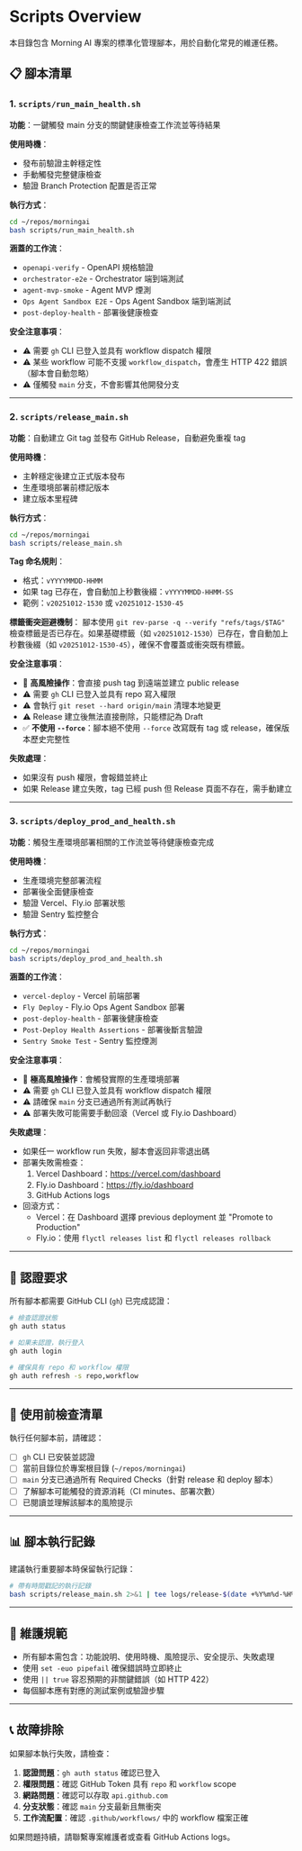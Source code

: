 # Scripts Overview

本目錄包含 Morning AI 專案的標準化管理腳本，用於自動化常見的維運任務。

## 📋 腳本清單

### 1. `scripts/run_main_health.sh`
**功能**：一鍵觸發 main 分支的關鍵健康檢查工作流並等待結果

**使用時機**：
- 發布前驗證主幹穩定性
- 手動觸發完整健康檢查
- 驗證 Branch Protection 配置是否正常

**執行方式**：
```bash
cd ~/repos/morningai
bash scripts/run_main_health.sh
```

**涵蓋的工作流**：
- `openapi-verify` - OpenAPI 規格驗證
- `orchestrator-e2e` - Orchestrator 端到端測試
- `agent-mvp-smoke` - Agent MVP 煙測
- `Ops Agent Sandbox E2E` - Ops Agent Sandbox 端到端測試
- `post-deploy-health` - 部署後健康檢查

**安全注意事項**：
- ⚠️ 需要 `gh` CLI 已登入並具有 workflow dispatch 權限
- ⚠️ 某些 workflow 可能不支援 `workflow_dispatch`，會產生 HTTP 422 錯誤（腳本會自動忽略）
- ⚠️ 僅觸發 `main` 分支，不會影響其他開發分支

---

### 2. `scripts/release_main.sh`
**功能**：自動建立 Git tag 並發布 GitHub Release，自動避免重複 tag

**使用時機**：
- 主幹穩定後建立正式版本發布
- 生產環境部署前標記版本
- 建立版本里程碑

**執行方式**：
```bash
cd ~/repos/morningai
bash scripts/release_main.sh
```

**Tag 命名規則**：
- 格式：`vYYYYMMDD-HHMM`
- 如果 tag 已存在，會自動加上秒數後綴：`vYYYYMMDD-HHMM-SS`
- 範例：`v20251012-1530` 或 `v20251012-1530-45`

**標籤衝突迴避機制**：
腳本使用 `git rev-parse -q --verify "refs/tags/$TAG"` 檢查標籤是否已存在。如果基礎標籤（如 `v20251012-1530`）已存在，會自動加上秒數後綴（如 `v20251012-1530-45`），確保不會覆蓋或衝突既有標籤。

**安全注意事項**：
- 🔴 **高風險操作**：會直接 push tag 到遠端並建立 public release
- ⚠️ 需要 `gh` CLI 已登入並具有 repo 寫入權限
- ⚠️ 會執行 `git reset --hard origin/main` 清理本地變更
- ⚠️ Release 建立後無法直接刪除，只能標記為 Draft
- ✅ **不使用 `--force`**：腳本絕不使用 `--force` 改寫既有 tag 或 release，確保版本歷史完整性

**失敗處理**：
- 如果沒有 push 權限，會報錯並終止
- 如果 Release 建立失敗，tag 已經 push 但 Release 頁面不存在，需手動建立

---

### 3. `scripts/deploy_prod_and_health.sh`
**功能**：觸發生產環境部署相關的工作流並等待健康檢查完成

**使用時機**：
- 生產環境完整部署流程
- 部署後全面健康檢查
- 驗證 Vercel、Fly.io 部署狀態
- 驗證 Sentry 監控整合

**執行方式**：
```bash
cd ~/repos/morningai
bash scripts/deploy_prod_and_health.sh
```

**涵蓋的工作流**：
- `vercel-deploy` - Vercel 前端部署
- `Fly Deploy` - Fly.io Ops Agent Sandbox 部署
- `post-deploy-health` - 部署後健康檢查
- `Post-Deploy Health Assertions` - 部署後斷言驗證
- `Sentry Smoke Test` - Sentry 監控煙測

**安全注意事項**：
- 🔴 **極高風險操作**：會觸發實際的生產環境部署
- ⚠️ 需要 `gh` CLI 已登入並具有 workflow dispatch 權限
- ⚠️ 請確保 `main` 分支已通過所有測試再執行
- ⚠️ 部署失敗可能需要手動回滾（Vercel 或 Fly.io Dashboard）

**失敗處理**：
- 如果任一 workflow run 失敗，腳本會返回非零退出碼
- 部署失敗需檢查：
  1. Vercel Dashboard：https://vercel.com/dashboard
  2. Fly.io Dashboard：https://fly.io/dashboard
  3. GitHub Actions logs
- 回滾方式：
  - Vercel：在 Dashboard 選擇 previous deployment 並 "Promote to Production"
  - Fly.io：使用 `flyctl releases list` 和 `flyctl releases rollback`

---

## 🔐 認證要求

所有腳本都需要 GitHub CLI (`gh`) 已完成認證：

```bash
# 檢查認證狀態
gh auth status

# 如果未認證，執行登入
gh auth login

# 確保具有 repo 和 workflow 權限
gh auth refresh -s repo,workflow
```

---

## 🚨 使用前檢查清單

執行任何腳本前，請確認：

- [ ] `gh` CLI 已安裝並認證
- [ ] 當前目錄位於專案根目錄 (`~/repos/morningai`)
- [ ] `main` 分支已通過所有 Required Checks（針對 release 和 deploy 腳本）
- [ ] 了解腳本可能觸發的資源消耗（CI minutes、部署次數）
- [ ] 已閱讀並理解該腳本的風險提示

---

## 📊 腳本執行記錄

建議執行重要腳本時保留執行記錄：

```bash
# 帶有時間戳記的執行記錄
bash scripts/release_main.sh 2>&1 | tee logs/release-$(date +%Y%m%d-%H%M%S).log
```

---

## 🔄 維護規範

- 所有腳本需包含：功能說明、使用時機、風險提示、安全提示、失敗處理
- 使用 `set -euo pipefail` 確保錯誤時立即終止
- 使用 `|| true` 容忍預期的非關鍵錯誤（如 HTTP 422）
- 每個腳本應有對應的測試案例或驗證步驟

---

## 📞 故障排除

如果腳本執行失敗，請檢查：

1. **認證問題**：`gh auth status` 確認已登入
2. **權限問題**：確認 GitHub Token 具有 `repo` 和 `workflow` scope
3. **網路問題**：確認可以存取 `api.github.com`
4. **分支狀態**：確認 `main` 分支最新且無衝突
5. **工作流配置**：確認 `.github/workflows/` 中的 workflow 檔案正確

如果問題持續，請聯繫專案維護者或查看 GitHub Actions logs。
